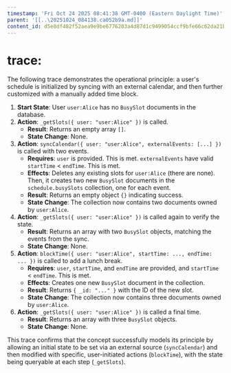 ```yaml
---
timestamp: 'Fri Oct 24 2025 08:41:38 GMT-0400 (Eastern Daylight Time)'
parent: '[[..\20251024_084138.ca052b9a.md]]'
content_id: d5e8df482f52aea9e9be6776203a4d87d1c9499054ccf9bfe66c62da21bf824d
---
```


# trace:

The following trace demonstrates the operational principle: a user's schedule is initialized by syncing with an external calendar, and then further customized with a manually added time block.

1. **Start State**: User `user:Alice` has no `BusySlot` documents in the database.
2. **Action**: `_getSlots({ user: "user:Alice" })` is called.
   * **Result**: Returns an empty array `[]`.
   * **State Change**: None.
3. **Action**: `syncCalendar({ user: "user:Alice", externalEvents: [...] })` is called with two events.
   * **Requires**: `user` is provided. This is met. `externalEvents` have valid `startTime` < `endTime`. This is met.
   * **Effects**: Deletes any existing slots for `user:Alice` (there are none). Then, it creates two new `BusySlot` documents in the `schedule.busySlots` collection, one for each event.
   * **Result**: Returns an empty object `{}` indicating success.
   * **State Change**: The collection now contains two documents owned by `user:Alice`.
4. **Action**: `_getSlots({ user: "user:Alice" })` is called again to verify the state.
   * **Result**: Returns an array with two `BusySlot` objects, matching the events from the sync.
   * **State Change**: None.
5. **Action**: `blockTime({ user: "user:Alice", startTime: ..., endTime: ... })` is called to add a lunch break.
   * **Requires**: `user`, `startTime`, and `endTime` are provided, and `startTime` < `endTime`. This is met.
   * **Effects**: Creates one new `BusySlot` document in the collection.
   * **Result**: Returns `{ _id: "..." }` with the ID of the new slot.
   * **State Change**: The collection now contains three documents owned by `user:Alice`.
6. **Action**: `_getSlots({ user: "user:Alice" })` is called a final time.
   * **Result**: Returns an array with three `BusySlot` objects.
   * **State Change**: None.

This trace confirms that the concept successfully models its principle by allowing an initial state to be set via an external source (`syncCalendar`) and then modified with specific, user-initiated actions (`blockTime`), with the state being queryable at each step (`_getSlots`).
